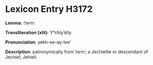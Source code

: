 # Lexicon Entry H3172

**Lemma**: יְחִיאֵלִי

**Transliteration (xlit)**: Yᵉchîyʼêlîy

**Pronunciation**: yekh-ee-ay-lee'

**Description**:
patronymically from יְחִיאֵל; a Jechielite or descendant of Jechiel; Jehieli.
